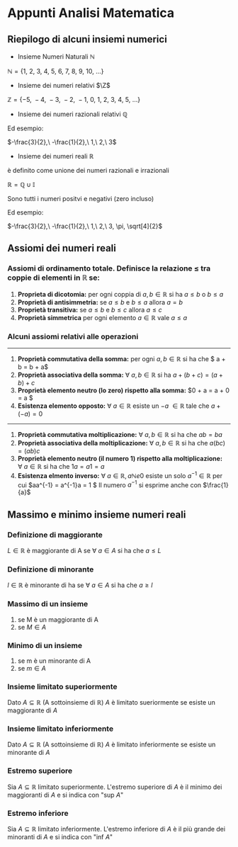 # Appunti Analisi Matematica

## Riepilogo di alcuni insiemi numerici

* Insieme Numeri Naturali $\mathbb{N}$

$\mathbb{N} =\{1,\ 2,\ 3,\ 4,\ 5,\ 6,\ 7,\ 8,\ 9,\ 10,\ ...\}$

* Insieme dei numeri relativi $\Z$

$\mathbb{Z}= \{-5,\ -4,\ -3,\ -2,\ -1,\ 0,\ 1,\ 2,\ 3,\ 4,\ 5,\ ...\}$

* Insieme dei numeri razionali relativi $\mathbb{Q}$

Ed esempio:

 $-\frac{3}{2},\ -\frac{1}{2},\ 1,\ 2,\ 3$

 * Insieme dei numeri reali $\mathbb{R}$

 è definito come unione dei numeri razionali e irrazionali 

 $\mathbb{R} =\mathbb{Q} \cup \mathbb{I}$

 Sono tutti i numeri positvi e negativi (zero incluso)

 Ed esempio:

 $-\frac{3}{2},\ -\frac{1}{2},\ 1,\ 2,\ 3,  	\pi, \sqrt[4]{2}$

## Assiomi dei numeri reali

### Assiomi di ordinamento totale. Definisce la relazione $\leq$ tra coppie di elementi in $\mathbb{R}$ se:

1. **Proprieta di dicotomia:** per ogni coppia di $a,b \in \mathbb{R}$ si ha $a \le b$ o $b \le a$
2. **Proprietà di antisimmetria:** se $a \le b$ e $b \le a$ allora $a = b$
3. **Proprietà transitiva:** se $a \le b$ e $b \le c$ allora $a \le c$
4. **Proprietà simmetrica** per ogni elemento $a \in \mathbb{R}$ vale $a \le a$

### Alcuni assiomi relativi alle operazioni
------
1. **Proprietà commutativa della somma:** per ogni $a, b \in \mathbb{R}$ si ha che $ a + b = b + a$
2. **Proprietà associativa della somma:**  $\forall\ a, b \in \mathbb{R}$ si ha $a + (b + c) = ( a + b ) + c$
3. **Proprietà elemento neutro (lo zero) rispetto alla somma:** $0 + a = a + 0 = a $
4. **Esistenza elemento opposto:** $\forall\ a \in \mathbb{R}$ esiste un $-a\ \in \mathbb{R}$ tale che $a + (-a) = 0$
------
1. **Proprietà commutativa moltiplicazione:** $\forall\ a,b \in \mathbb{R}$ si ha che $ab = ba$
2. **Proprietà associativa della moltiplicazione:** $\forall\ a,b \in \mathbb{R}$ si ha che $a(bc) = (ab) c$
3. **Proprietà elemento neutro (il numero 1) rispetto alla moltiplicazione:**  $\forall\ a \in \mathbb{R}$ si ha che  $1a = a1 = a$
4. **Esistenza elmento inverso:** $\forall\ a \in \mathbb{R}, a \mathbb{N}e 0$ esiste un solo $a^{-1} \in \mathbb{R}$ per cui $aa^{-1} = a^{-1}a = 1 $ Il numero $a^{-1}$ si esprime anche con $\frac{1}{a}$

## Massimo e minimo insieme numeri reali

### Definizione di maggiorante

$L \in \mathbb{R}$ è maggiorante di A se $\forall\ a \in A$ si ha che $a \le L$

### Definizione di minorante
$l \in \mathbb{R}$ è minorante di ha se $\forall\ a \in A$ si ha che $a \ge l$

### Massimo di un insieme

1. se M è un maggiorante di A
2. se $M \in A$

### Minimo di un insieme

1. se m è un minorante di A
2. se $m \in A$

### Insieme limitato superiormente

Dato $A \subseteq \mathbb{R}$ (A sottoinsieme di $\mathbb{R}$) $A$ è limitato sueriormente se esiste un maggiorante di $A$

### Insieme limitato inferiormente

Dato $A \subseteq \mathbb{R}$ (A sottoinsieme di $\mathbb{R}$) $A$ è limitato inferiormente se esiste un minorante di $A$

### Estremo superiore

Sia $A \subseteq \mathbb{R}$ limitato superiormente. L'estremo superiore di $A$ è il minimo dei maggioranti di $A$ e si indica con "sup $A$"

### Estremo inferiore

Sia $A \subseteq \mathbb{R}$ limitato inferiormente. L'estremo inferiore di $A$ è il più grande dei minoranti di $A$ e si indica con "inf $A$"




